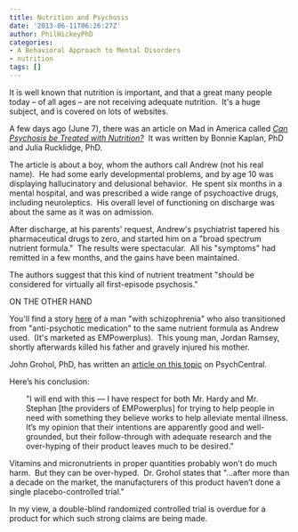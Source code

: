 ```yaml
---
title: Nutrition and Psychosis
date: '2013-06-11T06:26:27Z'
author: PhilHickeyPhD
categories:
- A Behavioral Approach to Mental Disorders
- nutrition
tags: []
---
```


It is well known that nutrition is important, and that a great many people today – of all ages – are not receiving adequate nutrition.  It's a huge subject, and is covered on lots of websites.

A few days ago (June 7), there was an article on Mad in America called <a href="http://www.madinamerica.com/2013/06/can-psychosis-be-treated-with-nutrition/"><i>Can Psychosis be Treated with Nutrition?</i></a>  It was written by Bonnie Kaplan, PhD and Julia Rucklidge, PhD.

The article is about a boy, whom the authors call Andrew (not his real name).  He had some early developmental problems, and by age 10 was displaying hallucinatory and delusional behavior.  He spent six months in a mental hospital, and was prescribed a wide range of psychoactive drugs, including neuroleptics.  His overall level of functioning on discharge was about the same as it was on admission.

After discharge, at his parents' request, Andrew's psychiatrist tapered his pharmaceutical drugs to zero, and started him on a "broad spectrum nutrient formula."  The results were spectacular.  All his "symptoms" had remitted in a few months, and the gains have been maintained.

The authors suggest that this kind of nutrient treatment "should be considered for virtually all first-episode psychosis."

ON THE OTHER HAND

You'll find a story <a href="http://neurocritic.blogspot.com/2012/07/empowered-to-kill.html">here</a> of a man "with schizophrenia" who also transitioned from "anti-psychotic medication" to the same nutrient formula as Andrew used.  (It's marketed as EMPowerplus).  This young man, Jordan Ramsey, shortly afterwards killed his father and gravely injured his mother.

John Grohol, PhD, has written an <a href="http://psychcentral.com/blog/archives/2011/08/29/nutritional-supplements-to-treat-adhd-bipolar-depression-empowerplus/all/1/">article on this topic</a> on PsychCentral.

Here’s his conclusion:
<p style="padding-left: 30px;">"I will end with this — I have respect for both Mr. Hardy and Mr. Stephan [the providers of EMPowerplus] for trying to help people in need with something they believe works to help alleviate mental illness. It’s my opinion that their intentions are apparently good and well-grounded, but their follow-through with adequate research and the over-hyping of their product leaves much to be desired."</p>
Vitamins and micronutrients in proper quantities probably won't do much harm.  But they can be over-hyped.  Dr. Grohol states that "…after more than a decade on the market, the manufacturers of this product haven’t done a single placebo-controlled trial."

In my view, a double-blind randomized controlled trial is overdue for a product for which such strong claims are being made.